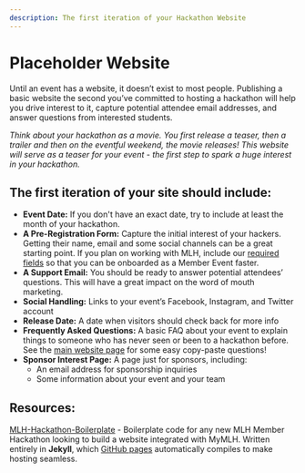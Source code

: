 ```yaml
---
description: The first iteration of your Hackathon Website
---
```


# Placeholder Website

Until an event has a website, it doesn’t exist to most people. Publishing a basic website the second you’ve committed to hosting a hackathon will help you drive interest to it, capture potential attendee email addresses, and answer questions from interested students.

_Think about your hackathon as a movie. You first release a teaser, then a trailer and then on the eventful weekend, the movie releases! This website will serve as a teaser for your event - the first step to spark a huge interest in your hackathon._

## The first iteration of your site should include:

* **Event Date:** If you don't have an exact date, try to include at least the month of your hackathon.
* **A Pre-Registration Form:** Capture the initial interest of your hackers. Getting their name, email and some social channels can be a great starting point. If you plan on working with MLH, include our [required fields](../managing-registrations/registrations.md) so that you can be onboarded as a Member Event faster.&#x20;
* **A Support Email:** You should be ready to answer potential attendees’ questions. This will have a great impact on the word of mouth marketing.
* **Social Handling:** Links to your event’s Facebook, Instagram, and Twitter account
* **Release Date:** A date when visitors should check back for more info
* **Frequently Asked Questions:** A basic FAQ about your event to explain things to someone who has never seen or been to a hackathon before. See the [main website page](main-website.md) for some easy copy-paste questions!
* **Sponsor Interest Page:** A page just for sponsors, including:
  * An email address for sponsorship inquiries
  * Some information about your event and your team

## Resources:

[MLH-Hackathon-Boilerplate](https://github.com/MLH/mlh-hackathon-boilerplate) - Boilerplate code for any new MLH Member Hackathon looking to build a website integrated with MyMLH. Written entirely in **Jekyll**, which [GitHub pages](https://pages.github.com/) automatically compiles to make hosting seamless.
